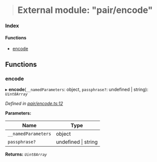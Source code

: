 > # External module: "pair/encode"

### Index

#### Functions

* [encode](_pair_encode_.md#encode)

## Functions

###  encode

▸ **encode**(`__namedParameters`: object, `passphrase?`: undefined | string): *`Uint8Array`*

*Defined in [pair/encode.ts:12](https://github.com/polkadot-js/common/blob/df8c103/packages/keyring/src/pair/encode.ts#L12)*

**Parameters:**

Name | Type |
------ | ------ |
`__namedParameters` | object |
`passphrase?` | undefined \| string |

**Returns:** *`Uint8Array`*